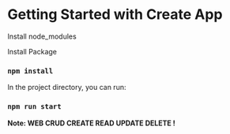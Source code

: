 # Getting Started with Create App
Install node_modules

Install Package

### `npm install`

In the project directory, you can run:

### `npm run start`

**Note:  WEB CRUD  CREATE  READ  UPDATE  DELETE !**
